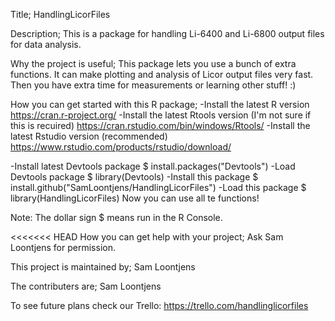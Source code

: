 Title;
HandlingLicorFiles

Description;
This is a package for handling Li-6400 and Li-6800 output files for data analysis.

Why the project is useful;
This package lets you use a bunch of extra functions. It can make plotting and analysis of Licor output files very fast. Then you have extra time for measurements or learning other stuff! :)

How you can get started with this R package;
 -Install the latest R version                     https://cran.r-project.org/
 -Install the latest Rtools version (I'm not sure if this is recuired)               https://cran.rstudio.com/bin/windows/Rtools/
 -Install the latest Rstudio version (recommended)   https://www.rstudio.com/products/rstudio/download/

 -Install latest Devtools package        $ install.packages("Devtools")
 -Load Devtools package                  $ library(Devtools)
 -Install this package                   $ install.github("SamLoontjens/HandlingLicorFiles")
 -Load this package                      $ library(HandlingLicorFiles)
 Now you can use all te functions!

Note: The dollar sign $ means run in the R Console.

<<<<<<< HEAD
How you can get help with your project;
Ask Sam Loontjens for permission.

This project is maintained by; 
Sam Loontjens

The contributers are;
Sam Loontjens

To see future plans check our Trello:   https://trello.com/handlinglicorfiles

